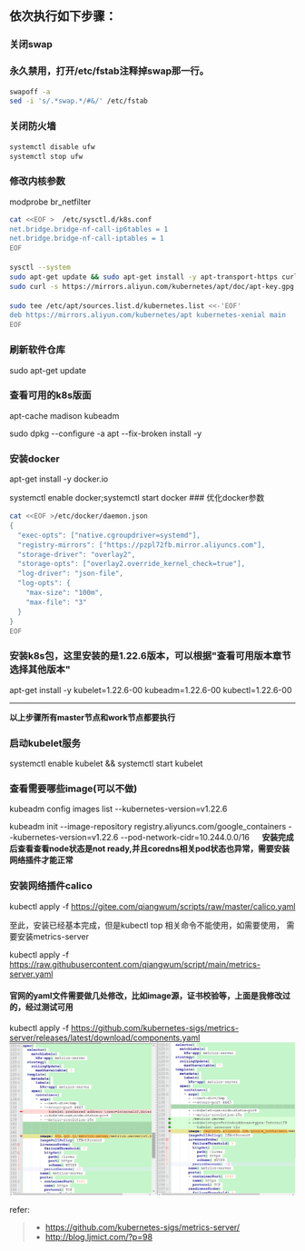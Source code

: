  ## 依次执行如下步骤：
  ### 关闭swap
  
  ### 永久禁用，打开/etc/fstab注释掉swap那一行。
  ```sh
  swapoff -a
  sed -i 's/.*swap.*/#&/' /etc/fstab
  ```
  ### 关闭防火墙
  ```sh
  systemctl disable ufw
  systemctl stop ufw
  ```
  ### 修改内核参数
  modprobe br_netfilter
```sh
cat <<EOF >  /etc/sysctl.d/k8s.conf
net.bridge.bridge-nf-call-ip6tables = 1
net.bridge.bridge-nf-call-iptables = 1
EOF

sysctl --system
sudo apt-get update && sudo apt-get install -y apt-transport-https curl
sudo curl -s https://mirrors.aliyun.com/kubernetes/apt/doc/apt-key.gpg | sudo apt-key add -

sudo tee /etc/apt/sources.list.d/kubernetes.list <<-'EOF'
deb https://mirrors.aliyun.com/kubernetes/apt kubernetes-xenial main
EOF
```
  ### 刷新软件仓库
  sudo apt-get update
  ### 查看可用的k8s版面
  apt-cache madison kubeadm

  sudo dpkg --configure -a
  apt --fix-broken install -y 
  ### 安装docker
  apt-get install -y docker.io

  systemctl enable docker;systemctl start docker
    ### 优化docker参数
```sh
cat <<EOF >/etc/docker/daemon.json
{
  "exec-opts": ["native.cgroupdriver=systemd"],
  "registry-mirrors": ["https://pzpl72fb.mirror.aliyuncs.com"],
  "storage-driver": "overlay2",
  "storage-opts": ["overlay2.override_kernel_check=true"],
  "log-driver": "json-file",
  "log-opts": {
    "max-size": "100m",
    "max-file": "3"
  }
}
EOF
```
  
  ### 安装k8s包，这里安装的是1.22.6版本，可以根据"查看可用版本章节选择其他版本"
  apt-get install -y kubelet=1.22.6-00 kubeadm=1.22.6-00 kubectl=1.22.6-00   
  
- - -
  
__以上步骤所有master节点和work节点都要执行__
  
  ### 启动kubelet服务
  systemctl enable kubelet && systemctl start kubelet
  ### 查看需要哪些image(可以不做)
  kubeadm config images list --kubernetes-version=v1.22.6   

  kubeadm init  --image-repository registry.aliyuncs.com/google_containers --kubernetes-version=v1.22.6   --pod-network-cidr=10.244.0.0/16
　
  __安装完成后查看查看node状态是not ready,并且coredns相关pod状态也异常，需要安装网络插件才能正常__
  ### 安装网络插件calico
  kubectl apply -f https://gitee.com/qiangwum/scripts/raw/master/calico.yaml
  
  
  
  至此，安装已经基本完成，但是kubectl top 相关命令不能使用，如需要使用，
  需要安装metrics-server
  
  kubectl apply -f https://raw.githubusercontent.com/qiangwum/script/main/metrics-server.yaml
  
  
  #### 官网的yaml文件需要做几处修改，比如image源，证书校验等，上面是我修改过的，经过测试可用
  kubectl apply -f https://github.com/kubernetes-sigs/metrics-server/releases/latest/download/components.yaml
  ![yaml差异](https://github.com/qiangwum/PicGo_img/blob/master/Snipaste_2022-02-16_15-43-20.png?raw=true)
  
  
  
  refer:
  > * https://github.com/kubernetes-sigs/metrics-server/
  > * http://blog.ljmict.com/?p=98
  
